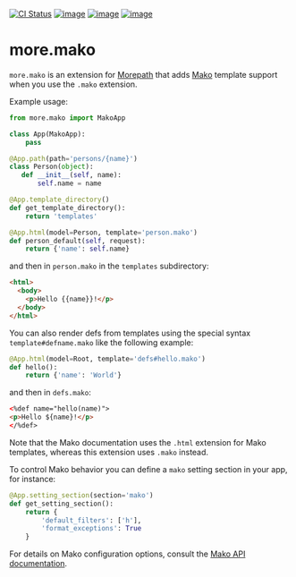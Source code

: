 [![CI Status][]][1] [![image][]][2] [![image][3]][4] [![image][5]][4]

  [CI Status]: https://github.com/morepath/more.mako/workflows/CI/badge.svg?branch=master
  [1]: https://github.com/morepath/more.mako/actions?workflow=CI
  [image]: https://coveralls.io/repos/github/morepath/more.mako/badge.svg?branch=master
  [2]: https://coveralls.io/github/morepath/more.mako?branch=master
  [3]: https://img.shields.io/pypi/v/more.mako.svg
  [4]: https://pypi.org/project/more.mako/
  [5]: https://img.shields.io/pypi/pyversions/more.mako.svg

# more.mako

`more.mako` is an extension for [Morepath](http://morepath.readthedocs.io) that adds [Mako](http://makotemplates.org)
template support when you use the `.mako` extension.

Example usage:

```python
from more.mako import MakoApp

class App(MakoApp):
    pass

@App.path(path='persons/{name}')
class Person(object):
   def __init__(self, name):
       self.name = name

@App.template_directory()
def get_template_directory():
    return 'templates'

@App.html(model=Person, template='person.mako')
def person_default(self, request):
    return {'name': self.name}
```

and then in `person.mako` in the `templates` subdirectory:

```html
<html>
  <body>
    <p>Hello {{name}}!</p>
  </body>
</html>
```

You can also render defs from templates using the special syntax
`template#defname.mako` like the following example:

```python
@App.html(model=Root, template='defs#hello.mako')
def hello():
    return {'name': 'World'}
```

and then in `defs.mako`:

```html
<%def name="hello(name)">
<p>Hello ${name}!</p>
</%def>
```

Note that the Mako documentation uses the `.html` extension for
Mako templates, whereas this extension uses `.mako` instead.

To control Mako behavior you can define a `mako` setting section
in your app, for instance:

```python
@App.setting_section(section='mako')
def get_setting_section():
    return {
        'default_filters': ['h'],
        'format_exceptions': True
    }
```

For details on Mako configuration options, consult the [Mako API
documentation](http://docs.makotemplates.org/en/latest/usage.html#api-reference).

